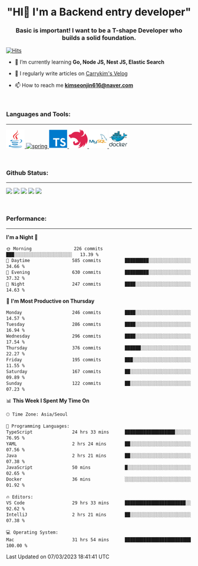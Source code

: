 <h1 align="center">"HI👋 I'm a Backend entry developer" </h1>
<h3 align="center">Basic is important! I want to be a T-shape Developer who builds a solid foundation.</h3>

[![Hits](https://hits.seeyoufarm.com/api/count/incr/badge.svg?url=https%3A%2F%2Fgithub.com%2Fgimseonjin&count_bg=%2318BFE5&title_bg=%23555555&icon=ko-fi.svg&icon_color=%23E7E7E7&title=hits&edge_flat=false)](https://hits.seeyoufarm.com)

- 🌱 I’m currently learning **Go, Node JS, Nest JS, Elastic Search**

- 📝 I regularly write articles on [Carrykim's Velog](https://velog.io/@carrykim)

- 📫 How to reach me **kimseonjin616@naver.com**

<br/>

<h3 align="left">Languages and Tools:</h3>

***

<p align="left"> 
 <a href="https://www.java.com" target="_blank" rel="noreferrer"> <img src="https://raw.githubusercontent.com/devicons/devicon/master/icons/java/java-original.svg" alt="java" width="10%" height="10%"/> </a>
 <a href="https://spring.io/" target="_blank" rel="noreferrer"> <img src="https://www.vectorlogo.zone/logos/springio/springio-icon.svg" alt="spring" width="10%" height="10%"/> </a>
  <a href="https://www.typescriptlang.org/" target="_blank" rel="noreferrer"> <img src="https://raw.githubusercontent.com/devicons/devicon/master/icons/typescript/typescript-original.svg" alt="typescript" width="10%" height="10%"/> </a>
<a href="https://nestjs.com/" target="_blank" rel="noreferrer"> <img src="https://raw.githubusercontent.com/devicons/devicon/master/icons/nestjs/nestjs-plain.svg" alt="nestjs" width="10%" height="10%"/> </a> 
<a href="https://www.mysql.com/" target="_blank" rel="noreferrer"> <img src="https://raw.githubusercontent.com/devicons/devicon/master/icons/mysql/mysql-original-wordmark.svg" alt="mysql" width="10%" height="10%"/>  </a>
 <a href="https://www.docker.com/" target="_blank" rel="noreferrer"> <img src="https://raw.githubusercontent.com/devicons/devicon/master/icons/docker/docker-original-wordmark.svg" alt="docker" width="10%" height="10%"/> </a>
 </p>
</p>

<br/>

<h3 align="left">Github Status:</h3>

***

![](http://github-profile-summary-cards.vercel.app/api/cards/profile-details?username=gimseonjin&theme=nord_bright)
![](http://github-profile-summary-cards.vercel.app/api/cards/repos-per-language?username=gimseonjin&theme=nord_bright)
![](http://github-profile-summary-cards.vercel.app/api/cards/most-commit-language?username=gimseonjin&theme=nord_bright)
![](http://github-profile-summary-cards.vercel.app/api/cards/stats?username=gimseonjin&theme=nord_bright)
![](http://github-profile-summary-cards.vercel.app/api/cards/productive-time?username=gimseonjin&theme=nord_bright&utcOffset=8)


<br/>

<h3 align="left">Performance:</h3>

***

<!--START_SECTION:waka-->
**I'm a Night 🦉** 

```text
🌞 Morning                226 commits         ███░░░░░░░░░░░░░░░░░░░░░░   13.39 % 
🌆 Daytime                585 commits         █████████░░░░░░░░░░░░░░░░   34.66 % 
🌃 Evening                630 commits         █████████░░░░░░░░░░░░░░░░   37.32 % 
🌙 Night                  247 commits         ████░░░░░░░░░░░░░░░░░░░░░   14.63 % 
```
📅 **I'm Most Productive on Thursday** 

```text
Monday                   246 commits         ████░░░░░░░░░░░░░░░░░░░░░   14.57 % 
Tuesday                  286 commits         ████░░░░░░░░░░░░░░░░░░░░░   16.94 % 
Wednesday                296 commits         ████░░░░░░░░░░░░░░░░░░░░░   17.54 % 
Thursday                 376 commits         ██████░░░░░░░░░░░░░░░░░░░   22.27 % 
Friday                   195 commits         ███░░░░░░░░░░░░░░░░░░░░░░   11.55 % 
Saturday                 167 commits         ██░░░░░░░░░░░░░░░░░░░░░░░   09.89 % 
Sunday                   122 commits         ██░░░░░░░░░░░░░░░░░░░░░░░   07.23 % 
```


📊 **This Week I Spent My Time On** 

```text
🕑︎ Time Zone: Asia/Seoul

💬 Programming Languages: 
TypeScript               24 hrs 33 mins      ███████████████████░░░░░░   76.95 % 
YAML                     2 hrs 24 mins       ██░░░░░░░░░░░░░░░░░░░░░░░   07.56 % 
Java                     2 hrs 21 mins       ██░░░░░░░░░░░░░░░░░░░░░░░   07.38 % 
JavaScript               50 mins             █░░░░░░░░░░░░░░░░░░░░░░░░   02.65 % 
Docker                   36 mins             ░░░░░░░░░░░░░░░░░░░░░░░░░   01.92 % 

🔥 Editors: 
VS Code                  29 hrs 33 mins      ███████████████████████░░   92.62 % 
IntelliJ                 2 hrs 21 mins       ██░░░░░░░░░░░░░░░░░░░░░░░   07.38 % 

💻 Operating System: 
Mac                      31 hrs 54 mins      █████████████████████████   100.00 % 
```


 Last Updated on 07/03/2023 18:41:41 UTC
<!--END_SECTION:waka-->

<div align="center">
  
